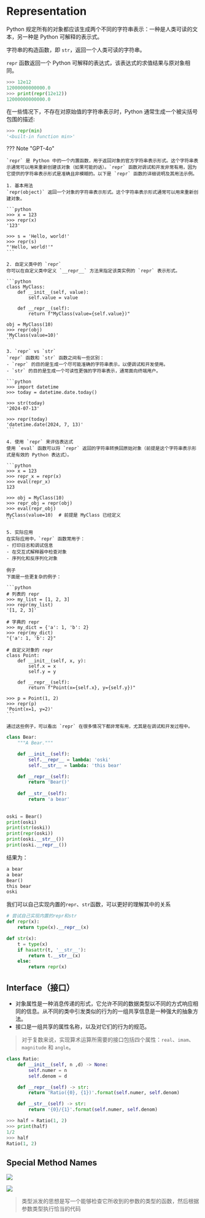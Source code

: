 # Representation

Python 规定所有的对象都应该生成两个不同的字符串表示：一种是人类可读的文本，另一种是 Python 可解释的表示式。

字符串的构造函数，即 `str`，返回一个人类可读的字符串。

`repr` 函数返回一个 Python 可解释的表达式，该表达式的求值结果与原对象相同。

```python
>>> 12e12
12000000000000.0
>>> print(repr(12e12))
12000000000000.0
```

在一些情况下，不存在对原始值的字符串表示时，Python 通常生成一个被尖括号包围的描述:

```python
>>> repr(min)
'<built-in function min>'
```

??? Note "GPT-4o"

	`repr` 是 Python 中的一个内置函数，用于返回对象的官方字符串表示形式。这个字符串表示通常可以用来重新创建该对象（如果可能的话）。`repr` 函数对调试和开发非常有用，因为它提供的字符串表示形式是准确且非模糊的。以下是 `repr` 函数的详细说明及其用法示例。
	
	1. 基本用法
	`repr(object)` 返回一个对象的字符串表示形式。这个字符串表示形式通常可以用来重新创建对象。
	
	```python
	>>> x = 123
	>>> repr(x)
	'123'
	
	>>> s = 'Hello, world!'
	>>> repr(s)
	"'Hello, world!'"
	```
	
	2. 自定义类中的 `repr`
	你可以在自定义类中定义 `__repr__` 方法来指定该类实例的 `repr` 表示形式。
	
	```python
	class MyClass:
	    def __init__(self, value):
	        self.value = value
	
	    def __repr__(self):
	        return f"MyClass(value={self.value})"
	
	obj = MyClass(10)
	>>> repr(obj)
	'MyClass(value=10)'
	```
	
	3. `repr` vs `str`
	`repr` 函数和 `str` 函数之间有一些区别：
	- `repr` 的目的是生成一个尽可能准确的字符串表示，以便调试和开发使用。
	- `str` 的目的是生成一个可读性更强的字符串表示，通常面向终端用户。
	
	```python
	>>> import datetime
	>>> today = datetime.date.today()
	
	>>> str(today)
	'2024-07-13'
	
	>>> repr(today)
	'datetime.date(2024, 7, 13)'
	```
	
	4. 使用 `repr` 来评估表达式
	使用 `eval` 函数可以将 `repr` 返回的字符串转换回原始对象（前提是这个字符串表示形式是有效的 Python 表达式）。
	
	```python
	>>> x = 123
	>>> repr_x = repr(x)
	>>> eval(repr_x)
	123
	
	>>> obj = MyClass(10)
	>>> repr_obj = repr(obj)
	>>> eval(repr_obj)
	MyClass(value=10)  # 前提是 MyClass 已经定义
	```
	
	5. 实际应用
	在实际应用中，`repr` 函数常用于：
	- 打印日志和调试信息
	- 在交互式解释器中检查对象
	- 序列化和反序列化对象
	
	例子
	下面是一些更复杂的例子：
	
	```python
	# 列表的 repr
	>>> my_list = [1, 2, 3]
	>>> repr(my_list)
	'[1, 2, 3]'
	
	# 字典的 repr
	>>> my_dict = {'a': 1, 'b': 2}
	>>> repr(my_dict)
	"{'a': 1, 'b': 2}"
	
	# 自定义对象的 repr
	class Point:
	    def __init__(self, x, y):
	        self.x = x
	        self.y = y
	
	    def __repr__(self):
	        return f"Point(x={self.x}, y={self.y})"
	
	>>> p = Point(1, 2)
	>>> repr(p)
	'Point(x=1, y=2)'
	```
	
	通过这些例子，可以看出 `repr` 在很多情况下都非常有用，尤其是在调试和开发过程中。

```python
class Bear:
    """A Bear."""

    def __init__(self):
        self.__repr__ = lambda: 'oski'
        self.__str__ = lambda: 'this bear'

    def __repr__(self):
        return 'Bear()'
    
    def __str__(self):
        return 'a bear'
        
    
oski = Bear()
print(oski)
print(str(oski))
print(repr(oski))
print(oski.__str__())
print(oski.__repr__())
```

结果为：

```python
a bear
a bear
Bear()
this bear
oski
```

我们可以自己实现内置的`repr`、`str`函数，可以更好的理解其中的关系

```python
# 尝试自己实现内置的repr和str
def repr(x):
    return type(x).__repr__(x)

def str(x):
    t = type(x)
    if hasattr(t, '__str__'):
        return t.__str__(x)
    else:
        return repr(x)
```

## Interface（接口）

- 对象属性是一种消息传递的形式，它允许不同的数据类型以不同的方式响应相同的信息。从不同的类中引发类似的行为的一组共享信息是一种强大的抽象方法。
- 接口是一组共享的属性名称，以及对它们的行为的规范。

> 对于复数来说，实现算术运算所需要的接口包括四个属性：`real`、`imam`、`magnitude` 和 `angle`。

```python
class Ratio:
    def __init__(self, n ,d) -> None:
        self.numer = n
        self.denom = d

    def __repr__(self) -> str:
        return 'Ratio({0}, {1})'.format(self.numer, self.denom)

    def __str__(self) -> str:
        return '{0}/{1}'.format(self.numer, self.denom)
```

```python
>>> half = Ratio(1, 2)
>>> print(half) 
1/2
>>> half
Ratio(1, 2)
```

## Special Method Names

![](.\picture\17.01.png)

![](.\picture\17.02.png)

> 类型派发的思想是写一个能够检查它所收到的参数的类型的函数，然后根据参数类型执行恰当的代码
